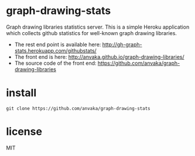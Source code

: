 # graph-drawing-stats

Graph drawing libraries statistics server. This is a simple Heroku application
which collects github statistics for well-known graph drawing libraries.

* The rest end point is available here: http://gh-graph-stats.herokuapp.com/githubstats/
* The front end is here: http://anvaka.github.io/graph-drawing-libraries/
* The source code of the front end: https://github.com/anvaka/graph-drawing-libraries

# install

```
git clone https://github.com/anvaka/graph-drawing-stats
```

# license

MIT
